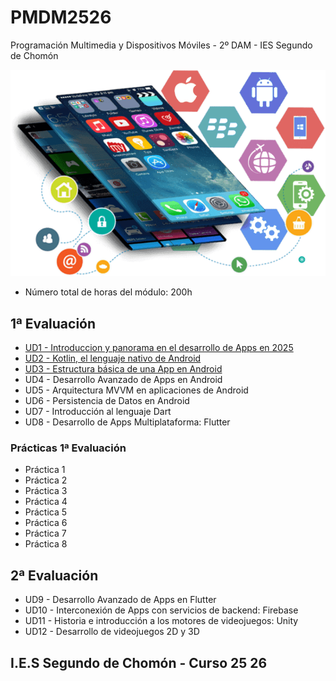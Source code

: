 # PMDM2526
Programación Multimedia y Dispositivos Móviles - 2º DAM - IES Segundo de Chomón

![Programación Multimedia y Dispositivos Móviles](./img/PmDdm.png)

- Número total de horas del módulo: 200h

## 1ª Evaluación 

- [UD1 - Introduccion y panorama en el desarrollo de Apps en 2025](./UD1/readme.md)
- [UD2 - Kotlin, el lenguaje nativo de Android](./UD2/readme.md)
- [UD3 - Estructura básica de una App en Android](./UD3/readme.md)
- UD4 - Desarrollo Avanzado de Apps en Android
- UD5 - Arquitectura MVVM en aplicaciones de Android 
- UD6 - Persistencia de Datos en Android
- UD7 - Introducción al lenguaje Dart
- UD8 - Desarrollo de Apps Multiplataforma: Flutter

### Prácticas 1ª Evaluación

- Práctica 1
- Práctica 2
- Práctica 3
- Práctica 4
- Práctica 5
- Práctica 6
- Práctica 7
- Práctica 8

## 2ª Evaluación 

- UD9 - Desarrollo Avanzado de Apps en Flutter
- UD10 - Interconexión de Apps con servicios de backend: Firebase
- UD11 - Historia e introducción a los motores de videojuegos: Unity
- UD12 - Desarrollo de videojuegos 2D y 3D

## I.E.S Segundo de Chomón - Curso 25 26